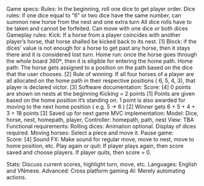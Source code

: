 Game specs: 
Rules:
In the beginning, roll one dice to get player order. 
Dice rules: 
if  one dice equal to “6” or two dice have the same number, can summon new horse from the nest and one extra turn
All dice rolls have to be taken and cannot be forfeited. 
Can move with one dice or both dices
Gameplay rules: 
Kick: If a horse from a player coincides with another player’s horse, that horse shalled be kicked back to its nest. [1]
Block: if the dices’ value is not enough for a horse to get past any horse, then it stays there and it is considered lost turn. 
Home run: once the horse goes through the whole board 360º, then it is eligible for entering the home path. 
Home path: The horse gets assigned to a position on the path based on the dice that the user chooses. [2]
Rule of winning:
            If all four horses of a player are all allocated on the home path in their         respective positions ( 6, 5, 4, 3), that player is declared victor. [3]
Software documentation:
Score: [4] 
0 points are shown on nests at the beginning
Kicking = 2 points [1]
Points are given based on the home position it’s standing on. 1 point is also awarded for moving to the next home position ( e.g. 5 -> 6 ) [2] 
Winner gets 6 + 5 + 4 + 3 = 18 points [3]
Saved up for next game
MVC implementation: 
Model: Dice, horse, nest, homepath, player, 
Controller: homepath, path, nest
View: TBA
Functional requirements: 
Rolling dices: Animation optional. Display of dices required. 
Moving horses:  Select a piece and move it. 
Pause game:  
Score: [4]
Sound FX: Make sound for regular move, move to nest, move to home position, etc.
Play again or quit:
If player plays again, then score saved and choose players. 
If player quits, then score = 0.
			
Stats:
Discuss current scores, highlight turn, move, etc. 
Languages:
English and VNmese. 
Advanced:
Cross platform gaming
AI:
Merely automating actions. 
		
 					
 


